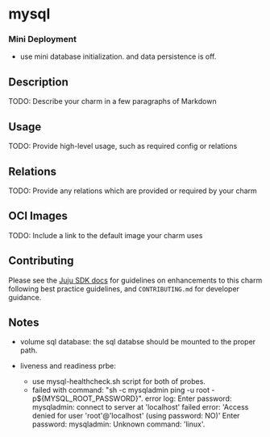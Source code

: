# mysql
### Mini Deployment
- use mini database initialization. and data persistence is off.


## Description

TODO: Describe your charm in a few paragraphs of Markdown

## Usage

TODO: Provide high-level usage, such as required config or relations


## Relations

TODO: Provide any relations which are provided or required by your charm

## OCI Images

TODO: Include a link to the default image your charm uses

## Contributing

Please see the [Juju SDK docs](https://juju.is/docs/sdk) for guidelines
on enhancements to this charm following best practice guidelines, and
`CONTRIBUTING.md` for developer guidance.

## Notes
- volume sql database:
    the sql databse should be mounted to the proper path.

- liveness and readiness prbe:
    - use mysql-healthcheck.sh script for both of probes.
    - failed with command: "sh -c mysqladmin ping -u root -p${MYSQL_ROOT_PASSWORD}". 
        error log: Enter password: mysqladmin: connect to server at 'localhost' failed
error: 'Access denied for user 'root'@'localhost' (using password: NO)' Enter password: mysqladmin: Unknown command: 'linux'.
